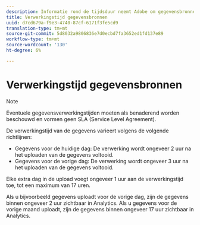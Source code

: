 ```yaml
---
description: Informatie rond de tijdsduur neemt Adobe om gegevensbronnen te verwerken.
title: Verwerkingstijd gegevensbronnen
uuid: d7cd679a-f9e3-4740-87cf-6171f3fe5cd9
translation-type: tm+mt
source-git-commit: 5d8032a9806836e7d0ecbd7fa3652ed1fd137e89
workflow-type: tm+mt
source-wordcount: '130'
ht-degree: 6%

---
```



# Verwerkingstijd gegevensbronnen

>[!NOTE]
>Eventuele gegevensverwerkingstijden moeten als benaderend worden beschouwd en vormen geen SLA (Service Level Agreement).

De verwerkingstijd van de gegevens varieert volgens de volgende richtlijnen:

* Gegevens voor de huidige dag: De verwerking wordt ongeveer 2 uur na het uploaden van de gegevens voltooid.
* Gegevens voor de vorige dag: De verwerking wordt ongeveer 3 uur na het uploaden van de gegevens voltooid.

Elke extra dag in de upload voegt ongeveer 1 uur aan de verwerkingstijd toe, tot een maximum van 17 uren.

Als u bijvoorbeeld gegevens uploadt voor de vorige dag, zijn de gegevens binnen ongeveer 2 uur zichtbaar in Analytics. Als u gegevens voor de vorige maand uploadt, zijn de gegevens binnen ongeveer 17 uur zichtbaar in Analytics.
